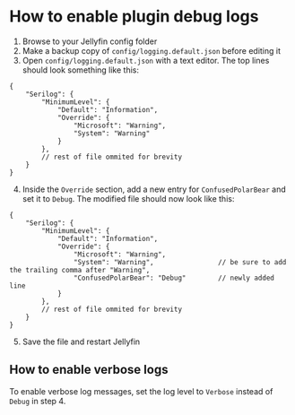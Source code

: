 # How to enable plugin debug logs

1. Browse to your Jellyfin config folder
2. Make a backup copy of `config/logging.default.json` before editing it
3. Open `config/logging.default.json` with a text editor. The top lines should look something like this:

```jsonc
{
    "Serilog": {
        "MinimumLevel": {
            "Default": "Information",
            "Override": {
                "Microsoft": "Warning",
                "System": "Warning"
            }
        },
        // rest of file ommited for brevity
    }
}
```

4. Inside the `Override` section, add a new entry for `ConfusedPolarBear` and set it to `Debug`. The modified file should now look like this:

```jsonc
{
    "Serilog": {
        "MinimumLevel": {
            "Default": "Information",
            "Override": {
                "Microsoft": "Warning",
                "System": "Warning",                // be sure to add the trailing comma after "Warning",
                "ConfusedPolarBear": "Debug"        // newly added line
            }
        },
        // rest of file ommited for brevity
    }
}
```

5. Save the file and restart Jellyfin

## How to enable verbose logs

To enable verbose log messages, set the log level to `Verbose` instead of `Debug` in step 4.
